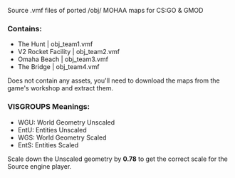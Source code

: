 Source .vmf files of ported /obj/ MOHAA maps for CS:GO & GMOD

### Contains:

- The Hunt | obj_team1.vmf
- V2 Rocket Facility | obj_team2.vmf
- Omaha Beach | obj_team3.vmf
- The Bridge | obj_team4.vmf

Does not contain any assets, you'll need to download the maps from the game's workshop and extract them.

### VISGROUPS Meanings:
- WGU: World Geometry Unscaled
- EntU: Entities Unscaled
- WGS: World Geometry Scaled
- EntS: Entities Scaled

Scale down the Unscaled geometry by **0.78** to get the correct scale for the Source engine player.
